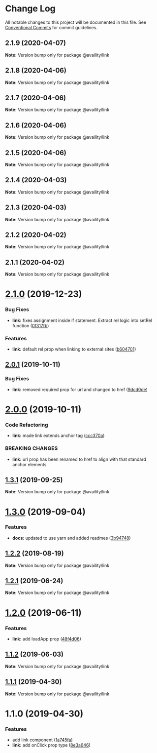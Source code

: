 # Change Log

All notable changes to this project will be documented in this file.
See [Conventional Commits](https://conventionalcommits.org) for commit guidelines.

## 2.1.9 (2020-04-07)

**Note:** Version bump only for package @availity/link





## 2.1.8 (2020-04-06)

**Note:** Version bump only for package @availity/link





## 2.1.7 (2020-04-06)

**Note:** Version bump only for package @availity/link





## 2.1.6 (2020-04-06)

**Note:** Version bump only for package @availity/link





## 2.1.5 (2020-04-06)

**Note:** Version bump only for package @availity/link





## 2.1.4 (2020-04-03)

**Note:** Version bump only for package @availity/link





## 2.1.3 (2020-04-03)

**Note:** Version bump only for package @availity/link





## 2.1.2 (2020-04-02)

**Note:** Version bump only for package @availity/link





## 2.1.1 (2020-04-02)

**Note:** Version bump only for package @availity/link





# [2.1.0](https://github.com/Availity/availity-react/compare/@availity/link@2.0.1...@availity/link@2.1.0) (2019-12-23)


### Bug Fixes

* **link:** fixes assignment inside if statement. Extract rel logic into setRel function ([0f317fb](https://github.com/Availity/availity-react/commit/0f317fb79c97900781a62342518be8f2f37c71cd))


### Features

* **link:** default rel prop when linking to external sites ([b604701](https://github.com/Availity/availity-react/commit/b604701087360f47885580a8d426c97027b23cec))





## [2.0.1](https://github.com/Availity/availity-react/compare/@availity/link@2.0.0...@availity/link@2.0.1) (2019-10-11)


### Bug Fixes

* **link:** removed required prop for url and changed to href ([9dcd0de](https://github.com/Availity/availity-react/commit/9dcd0de))





# [2.0.0](https://github.com/Availity/availity-react/compare/@availity/link@1.3.1...@availity/link@2.0.0) (2019-10-11)


### Code Refactoring

* **link:** made link extends anchor tag ([ccc370a](https://github.com/Availity/availity-react/commit/ccc370a))


### BREAKING CHANGES

* **link:** url prop has been renamed to href to align with that standard anchor elements





## [1.3.1](https://github.com/Availity/availity-react/compare/@availity/link@1.3.0...@availity/link@1.3.1) (2019-09-25)

**Note:** Version bump only for package @availity/link





# [1.3.0](https://github.com/Availity/availity-react/compare/@availity/link@1.2.2...@availity/link@1.3.0) (2019-09-04)


### Features

* **docs:** updated to use yarn and added readmes ([3b94748](https://github.com/Availity/availity-react/commit/3b94748))





## [1.2.2](https://github.com/Availity/availity-react/compare/@availity/link@1.2.1...@availity/link@1.2.2) (2019-08-19)

**Note:** Version bump only for package @availity/link





## [1.2.1](https://github.com/Availity/availity-react/compare/@availity/link@1.2.0...@availity/link@1.2.1) (2019-06-24)

**Note:** Version bump only for package @availity/link





# [1.2.0](https://github.com/Availity/availity-react/compare/@availity/link@1.1.2...@availity/link@1.2.0) (2019-06-11)


### Features

* **link:** add loadApp prop ([48f4d06](https://github.com/Availity/availity-react/commit/48f4d06))





## [1.1.2](https://github.com/Availity/availity-react/compare/@availity/link@1.1.1...@availity/link@1.1.2) (2019-06-03)

**Note:** Version bump only for package @availity/link





## [1.1.1](https://github.com/Availity/availity-react/compare/@availity/link@1.1.0...@availity/link@1.1.1) (2019-04-30)

**Note:** Version bump only for package @availity/link





# 1.1.0 (2019-04-30)


### Features

* add link component ([1a745fa](https://github.com/Availity/availity-react/commit/1a745fa))
* **link:** add onClick prop type ([8e3a646](https://github.com/Availity/availity-react/commit/8e3a646))
